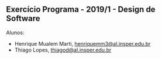 Exercício Programa - 2019/1 - Design de Software
------------------------------------------------

Alunos: 
- Henrique Mualem Marti, henriquemm3@al.insper.edu.br
- Thiago Lopes, thiagod@al.insper.edu.br

